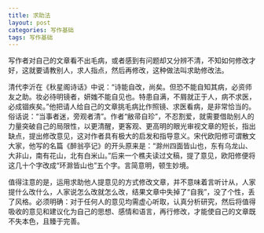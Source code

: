 ```yaml
---
title: 求助法
layout: post
categories: 写作基础
tags: 写作基础
---
```


写作者对自己的文章看不出毛病，或者感到有问题却又分辨不清，不知如何修改才好，这就要请教别人，求人指点，然后再修改，这种做法叫求助修改法。

清代李沂在《秋星阁诗话》中说：“诗能自改，尚矣。但恐不能自知其病，必资师友之助。妆必待明镜者，妍媸不能自见也。特患自满，不屑就正于人，病不求医，必成锢疾矣。”他把请人给自己的文章挑毛病比作照镜、求医看病，是非常恰当的。俗话说：“当事者迷，旁观者清”。作者“敝帚自珍”，不忍割爱，就需要借助别人的力量突破自己的局限性，以更清醒，更客观、更高明的眼光审视文章的短长，指出缺点，提出修改意见，这对作者具有极大的启发和指导意义。宋代欧阳修可谓散文大家，他写的名篇《醉翁亭记》的开头原来是：“滁州四面皆山也，东有乌龙山、大非山，南有花山，北有白米山。”后来一个樵夫读过文稿，提了意见，欧阳修便将这几十个字改成“环滁皆山也”五个字。言简意明，顿生妙境。

值得注意的是，运用求助他人提意见的方式修改文章，并不意味着言听计从，人家提什么改什么，人家说怎么改就怎么改，结果文章中失掉了“自我”，没了个性，丢了风格。必须明确：对于任何人的意见均需虚心听取，认真分析研究，然后将值得吸收的意见和建议化为自己的思想、感情和语言，再行修改，才能使自己的文章既不失本色，且臻于完善。 